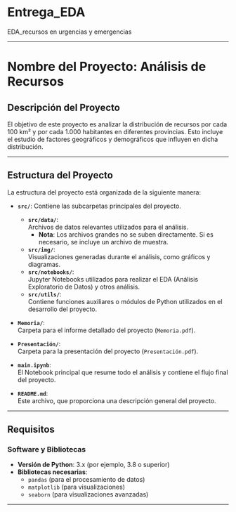 # Entrega_EDA
EDA_recursos en urgencias y emergencias

---

# **Nombre del Proyecto: Análisis de Recursos**

## **Descripción del Proyecto**
El objetivo de este proyecto es analizar la distribución de recursos por cada 100 km² y por cada 1.000 habitantes en diferentes provincias. Esto incluye el estudio de factores geográficos y demográficos que influyen en dicha distribución.

---

## **Estructura del Proyecto**
La estructura del proyecto está organizada de la siguiente manera:

- **`src/`**: Contiene las subcarpetas principales del proyecto.
  - **`src/data/`**:  
    Archivos de datos relevantes utilizados para el análisis.  
    - **Nota**: Los archivos grandes no se suben directamente. Si es necesario, se incluye un archivo de muestra.
  - **`src/img/`**:  
    Visualizaciones generadas durante el análisis, como gráficos y diagramas.
  - **`src/notebooks/`**:  
    Jupyter Notebooks utilizados para realizar el EDA (Análisis Exploratorio de Datos) y otros análisis.
  - **`src/utils/`**:  
    Contiene funciones auxiliares o módulos de Python utilizados en el desarrollo del proyecto.

- **`Memoria/`**:  
  Carpeta para el informe detallado del proyecto (`Memoria.pdf`).

- **`Presentación/`**:  
  Carpeta para la presentación del proyecto (`Presentación.pdf`).

- **`main.ipynb`**:  
  El Notebook principal que resume todo el análisis y contiene el flujo final del proyecto.

- **`README.md`**:  
  Este archivo, que proporciona una descripción general del proyecto.

---

## **Requisitos**
### **Software y Bibliotecas**
- **Versión de Python**: 3.x (por ejemplo, 3.8 o superior)
- **Bibliotecas necesarias**:
  - `pandas` (para el procesamiento de datos)
  - `matplotlib` (para visualizaciones)
  - `seaborn` (para visualizaciones avanzadas)


---




